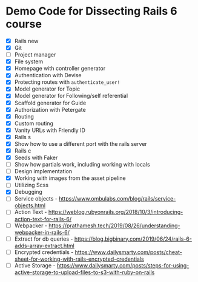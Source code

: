 # Demo Code for Dissecting Rails 6 course

* [x] Rails new
* [x] Git
* [ ] Project manager
* [x] File system
* [x] Homepage with controller generator
* [x] Authentication with Devise
* [x] Protecting routes with `authenticate_user!`
* [x] Model generator for Topic
* [x] Model generator for Following/self referential
* [x] Scaffold generator for Guide
* [x] Authorization with Petergate
* [x] Routing
* [x] Custom routing
* [x] Vanity URLs with Friendly ID
* [x] Rails s
* [x] Show how to use a different port with the rails server
* [x] Rails c
* [x] Seeds with Faker
* [ ] Show how partials work, including working with locals
* [ ] Design implementation
* [x] Working with images from the asset pipeline
* [ ] Utilizing Scss
* [x] Debugging
* [ ] Service objects - https://www.ombulabs.com/blog/rails/service-objects.html
* [ ] Action Text - https://weblog.rubyonrails.org/2018/10/3/introducing-action-text-for-rails-6/
* [ ] Webpacker - https://prathamesh.tech/2019/08/26/understanding-webpacker-in-rails-6/
* [ ] Extract for db queries - https://blog.bigbinary.com/2019/06/24/rails-6-adds-array-extract.html
* [ ] Encrypted credentials - https://www.dailysmarty.com/posts/cheat-sheet-for-working-with-rails-encrypted-credentials
* [ ] Active Storage - https://www.dailysmarty.com/posts/steps-for-using-active-storage-to-upload-files-to-s3-with-ruby-on-rails
